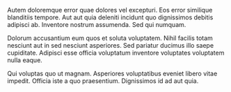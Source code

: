 Autem doloremque error quae dolores vel excepturi. Eos error similique blanditiis tempore. Aut aut quia deleniti incidunt quo dignissimos debitis adipisci ab. Inventore nostrum assumenda. Sed qui numquam.
 Dolorum accusantium eum quos et soluta voluptatem. Nihil facilis totam nesciunt aut in sed nesciunt asperiores. Sed pariatur ducimus illo saepe cupiditate. Adipisci esse officia voluptatum inventore voluptates voluptatem nulla eaque.
 Qui voluptas quo ut magnam. Asperiores voluptatibus eveniet libero vitae impedit. Officia iste a quo praesentium. Dignissimos id ad aut quia.